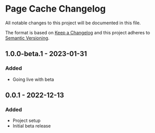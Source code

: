# Page Cache Changelog

All notable changes to this project will be documented in this file.

The format is based on [Keep a Changelog](http://keepachangelog.com/) and this project adheres to [Semantic Versioning](http://semver.org/).

## 1.0.0-beta.1 - 2023-01-31

### Added

- Going live with beta

## 0.0.1 - 2022-12-13

### Added

- Project setup
- Initial beta release
